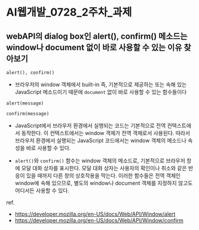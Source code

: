 
# AI웹개발_0728_2주차_과제

## webAPI의 dialog box인 **alert(), confirm()** 메소드는 window나 document 없이 바로 사용할 수 있는 이유 찾아보기

`alert(), confirm()`
- 브라우저의 window 객체에서 built-in 즉, 기본적으로 제공하는 또는 속해 있는 JavaScript 메소드이기 때문에 `document` 없이 바로 사용할 수 있는 함수들이다


```
alert(message)
```

```
confirm(message)
```

- JavaScript에서 브라우저 환경에서 실행되는 코드는 기본적으로 전역 컨텍스트에서 동작한다. 이 컨텍스트에서는 window 객체가 전역 객체로서 사용된다. 따라서 브라우저 환경에서 실행되는 JavaScript 코드에서는 window 객체의 메소드나 속성을 바로 사용할 수 있다.

- `alert()`와 `confirm()` 함수는 window 객체의 메소드로, 기본적으로 브라우저 창에 모달 대화 상자를 표시한다. 모달 대화 상자는 사용자의 확인이나 취소와 같은 반응이 있을 때까지 다른 창의 상호작용을 막는다. 이러한 함수들은 전역 객체인 window에 속해 있으므로, 별도의 window나 document 객체를 지정하지 않고도 어디서든 사용할 수 있다.

ref.
- https://developer.mozilla.org/en-US/docs/Web/API/Window/alert
- https://developer.mozilla.org/en-US/docs/Web/API/Window/confirm
